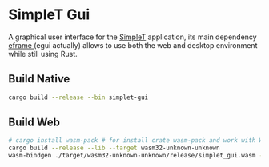 # SimpleT Gui

A graphical user interface for the [SimpleT](https://github.com/ismaelxyz/simplet/) application, its main dependency [eframe ](https://github.com/emilk/egui) (egui actually) allows to use both the web and desktop environment while still using Rust.

## Build Native
```sh
cargo build --release --bin simplet-gui
```

## Build Web

```sh
# cargo install wasm-pack # for install crate wasm-pack and work with WASM
cargo build --release --lib --target wasm32-unknown-unknown
wasm-bindgen ./target/wasm32-unknown-unknown/release/simplet_gui.wasm --out-dir public/wasm --target web --no-typescript
```

